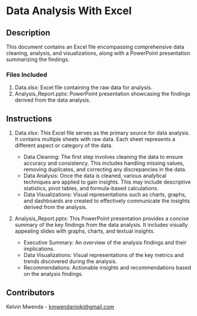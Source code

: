 # Data Analysis With Excel

## Description
This document contains an Excel file encompassing comprehensive data cleaning, analysis, and visualizations, along with a PowerPoint presentation summarizing the findings.

### Files Included
1. Data.xlsx: Excel file containing the raw data for analysis.
2. Analysis_Report.pptx: PowerPoint presentation showcasing the findings derived from the data analysis.

## Instructions
1. Data.xlsx: This Excel file serves as the primary source for data analysis. It contains multiple sheets with raw data. Each sheet represents a different aspect or category of the data.
   - Data Cleaning: The first step involves cleaning the data to ensure accuracy and consistency. This includes handling missing values, removing duplicates, and correcting any discrepancies in the data.
   - Data Analysis: Once the data is cleaned, various analytical techniques are applied to gain insights. This may include descriptive statistics, pivot tables, and formula-based calculations.
   - Data Visualizations: Visual representations such as charts, graphs, and dashboards are created to effectively communicate the insights derived from the analysis.

2. Analysis_Report.pptx: This PowerPoint presentation provides a concise summary of the key findings from the data analysis. It includes visually appealing slides with graphs, charts, and textual insights.
   - Executive Summary: An overview of the analysis findings and their implications.
   - Data Visualizations: Visual representations of the key metrics and trends discovered during the analysis.
   - Recommendations: Actionable insights and recommendations based on the analysis findings.



## Contributors
 Kelvin Mwenda -  kmwendanjoki@gmail.com

